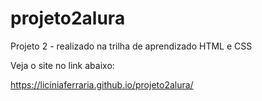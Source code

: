 # projeto2alura
Projeto 2 - realizado na trilha de aprendizado HTML e CSS

Veja o site no link abaixo:

https://liciniaferraria.github.io/projeto2alura/


